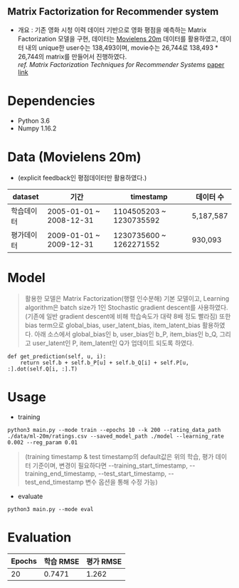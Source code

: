 ## Matrix Factorization for Recommender system
* 개요 : 기존 영화 시청 이력 데이터 기반으로 영화 평점을 예측하는 Matrix Factorization 모델을 구현, 데이터는 [Movielens 20m](https://grouplens.org/datasets/movielens/20m/) 데이터를 활용하였고, 데이터 내의 unique한 user수는 138,493이며, movie수는 26,744로 138,493 * 26,744의 matrix를 만들어서 진행하였다.<br/>
*ref. Matrix Factorization Techniques for Recommender Systems* [paper link](https://datajobs.com/data-science-repo/Recommender-Systems-[Netflix].pdf)

# Dependencies
* Python 3.6
* Numpy 1.16.2


# Data (Movielens 20m)
* (explicit feedback인 평점데이터만 활용하였다.)

| dataset | 기간 | timestamp | 데이터 수 |
| --- | --- | --- | --- |
| 학습데이터 | 2005-01-01 ~ 2008-12-31 | 1104505203 ~ 1230735592 | 5,187,587 |
| 평가데이터 | 2009-01-01 ~ 2009-12-31 | 1230735600 ~ 1262271552 | 930,093 |


# Model
> 활용한 모델은 Matrix Factorization(행렬 인수분해) 기본 모델이고, Learning algorithm은 batch size가 1인 Stochastic gradient descent를 사용하였다. (기존에 일반 gradient descent에 비해 학습속도가 대략 8배 정도 빨라짐)
> 또한 bias term으로 global_bias, user_latent_bias, item_latent_bias 활용하였다.
> 아래 소스에서 global_bias인 b, user_bias인 b_P, item_bias인 b_Q, 그리고 user_latent인 P, item_latent인 Q가 업데이트 되도록 하였다.
```
def get_prediction(self, u, i):
    return self.b + self.b_P[u] + self.b_Q[i] + self.P[u, :].dot(self.Q[i, :].T)
```


# Usage
* training
```
python3 main.py --mode train --epochs 10 --k 200 --rating_data_path ./data/ml-20m/ratings.csv --saved_model_path ./model --learning_rate 0.002 --reg_param 0.01
```
> (training timestamp & test timestamp의 default값은 위의 학습, 평가 데이터 기준이며, 변경이 필요하다면 
> --training_start_timestamp, --training_end_timestamp, --test_start_timestamp, --test_end_timestamp 
> 변수 옵션을 통해 수정 가능)


* evaluate
```
python3 main.py --mode eval
```

# Evaluation
| Epochs | 학습 RMSE | 평가 RMSE |
| --- | --- | --- |
| 20 | 0.7471 | 1.262 |

